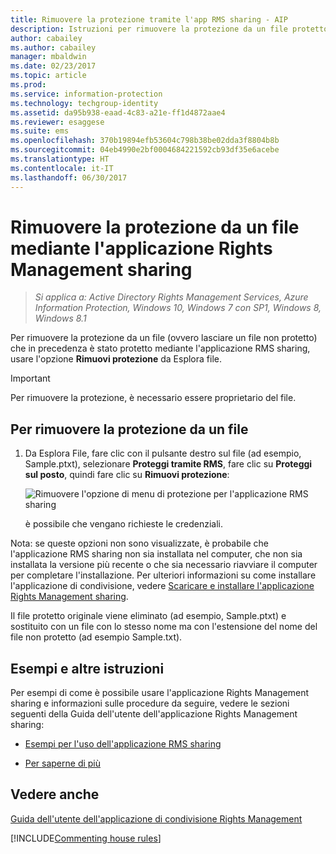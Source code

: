 ```yaml
---
title: Rimuovere la protezione tramite l'app RMS sharing - AIP
description: Istruzioni per rimuovere la protezione da un file protetto in precedenza con l'applicazione RMS sharing.
author: cabailey
ms.author: cabailey
manager: mbaldwin
ms.date: 02/23/2017
ms.topic: article
ms.prod: 
ms.service: information-protection
ms.technology: techgroup-identity
ms.assetid: da95b938-eaad-4c83-a21e-ff1d4872aae4
ms.reviewer: esaggese
ms.suite: ems
ms.openlocfilehash: 370b19894efb53604c798b38be02dda3f8804b8b
ms.sourcegitcommit: 04eb4990e2bf0004684221592cb93df35e6acebe
ms.translationtype: HT
ms.contentlocale: it-IT
ms.lasthandoff: 06/30/2017
---
```

# <a name="remove-protection-from-a-file-by-using-the-rights-management-sharing-application"></a>Rimuovere la protezione da un file mediante l'applicazione Rights Management sharing

>*Si applica a: Active Directory Rights Management Services, Azure Information Protection, Windows 10, Windows 7 con SP1, Windows 8, Windows 8.1*

Per rimuovere la protezione da un file (ovvero lasciare un file non protetto) che in precedenza è stato protetto mediante l'applicazione RMS sharing, usare l'opzione **Rimuovi protezione** da Esplora file.

> [!IMPORTANT]
> Per rimuovere la protezione, è necessario essere proprietario del file.

## <a name="to-remove-protection-from-a-file"></a>Per rimuovere la protezione da un file

1.  Da Esplora File, fare clic con il pulsante destro sul file (ad esempio, Sample.ptxt), selezionare **Proteggi tramite RMS**, fare clic su **Proteggi sul posto**, quindi fare clic su **Rimuovi protezione**:

    ![Rimuovere l'opzione di menu di protezione per l'applicazione RMS sharing](../media/ADRMS_MSRMSApp_RemoveProtection.png)

    è possibile che vengano richieste le credenziali.

Nota: se queste opzioni non sono visualizzate, è probabile che l'applicazione RMS sharing non sia installata nel computer, che non sia installata la versione più recente o che sia necessario riavviare il computer per completare l'installazione. Per ulteriori informazioni su come installare l'applicazione di condivisione, vedere [Scaricare e installare l'applicazione Rights Management sharing](install-sharing-app.md).

Il file protetto originale viene eliminato (ad esempio, Sample.ptxt) e sostituito con un file con lo stesso nome ma con l'estensione del nome del file non protetto (ad esempio Sample.txt).

## <a name="examples-and-other-instructions"></a>Esempi e altre istruzioni
Per esempi di come è possibile usare l'applicazione Rights Management sharing e informazioni sulle procedure da seguire, vedere le sezioni seguenti della Guida dell'utente dell'applicazione Rights Management sharing:

-   [Esempi per l'uso dell'applicazione RMS sharing](sharing-app-user-guide.md#examples-for-using-the-rms-sharing-application)

-   [Per saperne di più](sharing-app-user-guide.md#what-do-you-want-to-do)

## <a name="see-also"></a>Vedere anche
[Guida dell'utente dell'applicazione di condivisione Rights Management](sharing-app-user-guide.md)

[!INCLUDE[Commenting house rules](../includes/houserules.md)]